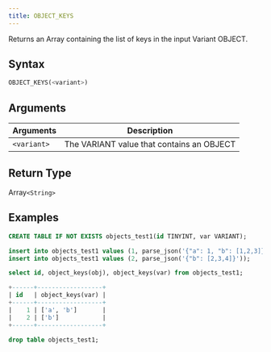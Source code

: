 ```yaml
---
title: OBJECT_KEYS
---
```


Returns an Array containing the list of keys in the input Variant OBJECT.


## Syntax

```sql
OBJECT_KEYS(<variant>)
```

## Arguments

| Arguments   | Description                               |
|-------------|-------------------------------------------|
| `<variant>` | The VARIANT value that contains an OBJECT |

## Return Type

Array`<String>`

## Examples

```sql
CREATE TABLE IF NOT EXISTS objects_test1(id TINYINT, var VARIANT);

insert into objects_test1 values (1, parse_json('{"a": 1, "b": [1,2,3]}'));
insert into objects_test1 values (2, parse_json('{"b": [2,3,4]}'));

select id, object_keys(obj), object_keys(var) from objects_test1;

+------+------------------+
| id   | object_keys(var) |
+------+------------------+
|    1 | ['a', 'b']       |
|    2 | ['b']            |
+------+------------------+

drop table objects_test1;
```